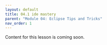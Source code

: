 ```yaml
---
layout: default
title: 04.1 ide mastery
parent: "Module 04: Eclipse Tips and Tricks"
nav_order: 1
---
```


Content for this lesson is coming soon.
